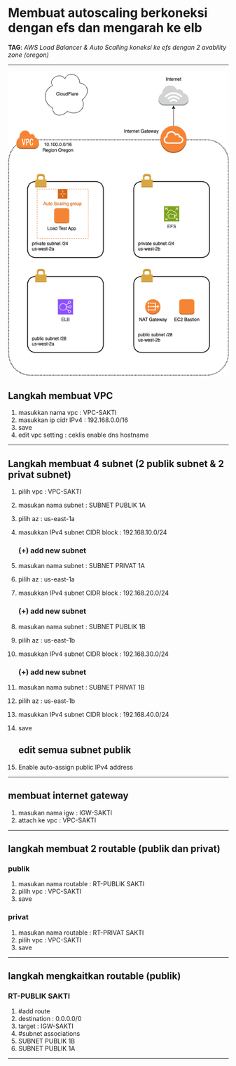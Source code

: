 # Membuat autoscaling berkoneksi dengan efs dan mengarah ke elb

**TAG**: *AWS Load Balancer & Auto Scalling koneksi ke efs dengan 2 avability zone (oregon)*

---

![ftoo Gambar](https://raw.githubusercontent.com/ibrammanggara/load-test-aws/main/ftoo.png)



## Langkah membuat VPC

1. masukkan nama vpc : VPC-SAKTI
2. masukkan ip cidr IPv4 : 192.168.0.0/16
3. save
4. edit vpc setting : ceklis enable dns hostname

---

## Langkah membuat 4 subnet (2 publik subnet & 2 privat subnet)

1. pilih vpc : VPC-SAKTI
2. masukan nama subnet : SUBNET PUBLIK 1A
3. pilih az : us-east-1a
4. masukkan IPv4 subnet CIDR block : 192.168.10.0/24
   ### (+) add new subnet
1. masukan nama subnet : SUBNET PRIVAT 1A
2. pilih az : us-east-1a
3. masukkan IPv4 subnet CIDR block : 192.168.20.0/24
   ### (+) add new subnet
1. masukan nama subnet : SUBNET PUBLIK 1B
2. pilih az : us-east-1b
3. masukkan IPv4 subnet CIDR block : 192.168.30.0/24
   ### (+) add new subnet
1. masukan nama subnet : SUBNET PRIVAT 1B
2. pilih az : us-east-1b
3. masukkan IPv4 subnet CIDR block : 192.168.40.0/24
4. save

   ## edit semua subnet publik
1. Enable auto-assign public IPv4 address
   
---

## membuat internet gateway

1. masukan nama igw : IGW-SAKTI
2. attach ke vpc : VPC-SAKTI

---

## langkah membuat 2 routable (publik dan privat)

 ### publik
1. masukan nama routable : RT-PUBLIK SAKTI
2. pilih vpc : VPC-SAKTI
3. save
 ### privat
1. masukan nama routable : RT-PRIVAT SAKTI
2. pilih vpc : VPC-SAKTI
3. save

---

## langkah mengkaitkan routable (publik)

### RT-PUBLIK SAKTI
1. #add route
2. destination : 0.0.0.0/0
3. target : IGW-SAKTI
4. #subnet associations
5. SUBNET PUBLIK 1B
6. SUBNET PUBLIK 1A

---
